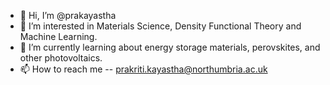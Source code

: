 - 👋 Hi, I’m @prakayastha
- 👀 I’m interested in Materials Science, Density Functional Theory and Machine Learning.
- 🌱 I’m currently learning about energy storage materials, perovskites, and other photovoltaics.
- 📫 How to reach me -- prakriti.kayastha@northumbria.ac.uk

<!---
prakayastha/prakayastha is a ✨ special ✨ repository because its `README.md` (this file) appears on your GitHub profile.
You can click the Preview link to take a look at your changes.
--->
